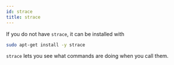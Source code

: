 ```yaml
---
id: strace
title: strace
---
```


If you do not have `strace`, it can be installed with 

```bash
sudo apt-get install -y strace
```

`strace` lets you see what commands are doing when you call them.